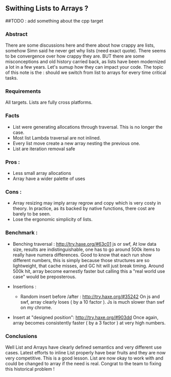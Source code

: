 ## Swithing Lists to Arrays ?

##TODO : add something about the cpp target

### Abstract
There are some discussions here and there about how crappy are lists, somehow Simn said he never get why lists (need exact quote). There seems to be convergence over how crappy they are. BUT there are some misconceptions and old history carried back, as lists have been modernized a lot in a few years.
Let's sumup how they can impact your code. The topic of this note is the : should we switch from list to arrays for every time critical tasks.

### Requirements
All targets. Lists are fully cross platforms.

### Facts
- List were generating allocations through traversal. This is no longer the case.
- Most list Lambda traversal are not inlined.
- Every list move create a new array nesting the previous one.
- List are iteration removal safe

### Pros :
- Less small array allocations
- Array have a wider palette of uses

### Cons :
- Array resizing may imply array regrow and copy which is very costy in theory. In practice, as its backed by native functions, there cost are barely to be seen.
- Lose the ergonomic simplicity of lists.

### Benchmark :
- Benching traversal : http://try.haxe.org/#63c01
  js or swf, At low data size, results are indistinguishable, one has to go around 500k items to really have numera differences. Good to know that each run show different numbers, this is simply because those structures are so lightweight, that cache misses, and GC hit will just break timing. Around 500k hit, array become earnestly faster but calling this a "real world use case" would be preposterous.

- Insertions : 
  - Random insert before /after : http://try.haxe.org/#35242
  On js and swf, array clearly loses ( by a 10 factor ). Js is much slower than swf on my chrome.
- Insert at "designed position": http://try.haxe.org/#903dd
  Once again, array becomes consistently faster ( by a 3 factor ) at very high numbers.

### Conclusions
Well List and Arrays have clearly defined semantics and very different use cases. Latest efforts to inline List properly have bear fruits and they are now very competitive. This is a good lesson. List are now okay to work with and could be changed to array if the need is real. 
Congrat to the team to fixing this historical problem !

